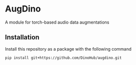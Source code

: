# AugDino
A module for torch-based audio data augmentations

## Installation
Install this repository as a package with the following command
```bash
pip install git+https://github.com/DinoHub/augdino.git 
```